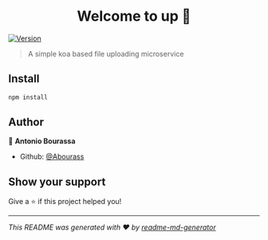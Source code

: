 <h1 align="center">Welcome to up 👋</h1>
<p>
  <a href="https://www.npmjs.com/package/up">
    <img alt="Version" src="https://img.shields.io/npm/v/up.svg">
  </a>
</p>

> A simple koa based file uploading microservice

## Install

```sh
npm install
```

## Author

👤 **Antonio Bourassa**

* Github: [@Abourass](https://github.com/Abourass)

## Show your support

Give a ⭐️ if this project helped you!

***
_This README was generated with ❤️ by [readme-md-generator](https://github.com/kefranabg/readme-md-generator)_